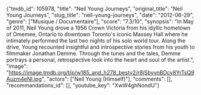 {"tmdb_id": 105978, "title": "Neil Young Journeys", "original_title": "Neil Young Journeys", "slug_title": "neil-young-journeys", "date": "2012-06-29", "genre": ["Musique / Documentaire"], "score": "7.3/10", "synopsis": "In May of 2011, Neil Young drove a 1956 Crown Victoria from his idyllic hometown of Omemee, Ontario to downtown Toronto's iconic Massey Hall where he intimately performed the last two nights of his solo world tour. Along the drive, Young recounted insightful and introspective stories from his youth to filmmaker Jonathan Demme. Through the tunes and the tales, Demme portrays a personal, retrospective look into the heart and soul of the artist.", "image": "https://image.tmdb.org/t/p/w185_and_h278_bestv2/r8jSbyvnBDcy8YrTsQ9Auzm4eNI.jpg", "actors": ["Neil Young (Himself)"], "comments": [], "recommandations_id": [], "youtube_key": "XwW4ghNondU"}